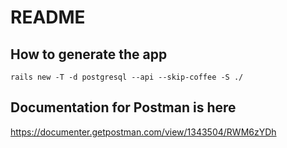 # README

## How to generate the app

`rails new -T -d postgresql --api --skip-coffee -S ./`

## Documentation for Postman is here

https://documenter.getpostman.com/view/1343504/RWM6zYDh
